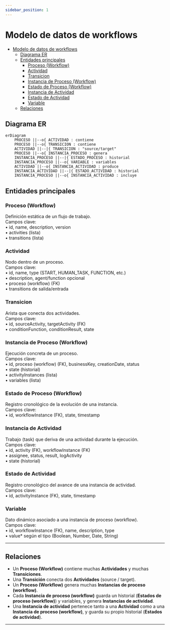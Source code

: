 ```yaml
---
sidebar_position: 1
---
```


# Modelo de datos de workflows

- [Modelo de datos de workflows](#modelo-de-datos-de-workflows)
  - [Diagrama ER](#diagrama-er)
  - [Entidades principales](#entidades-principales)
    - [Proceso (Workflow)](#proceso-workflow)
    - [Actividad](#actividad)
    - [Transicion](#transicion)
    - [Instancia de Proceso (Workflow)](#instancia-de-proceso-workflow)
    - [Estado de Proceso (Workflow)](#estado-de-proceso-workflow)
    - [Instancia de Actividad](#instancia-de-actividad)
    - [Estado de Actividad](#estado-de-actividad)
    - [Variable](#variable)
  - [Relaciones](#relaciones)

## Diagrama ER

```mermaid
erDiagram
    PROCESO ||--o{ ACTIVIDAD : contiene
    PROCESO ||--o{ TRANSICION : contiene
    ACTIVIDAD ||--|{ TRANSICION : "source/target"
    PROCESO ||--o{ INSTANCIA_PROCESO : genera
    INSTANCIA_PROCESO ||--|{ ESTADO_PROCESO : historial
    INSTANCIA_PROCESO ||--o{ VARIABLE : variables
    ACTIVIDAD ||--o{ INSTANCIA_ACTIVIDAD : produce
    INSTANCIA_ACTIVIDAD ||--|{ ESTADO_ACTIVIDAD : historial
    INSTANCIA_PROCESO ||--o{ INSTANCIA_ACTIVIDAD : incluye
```


## Entidades principales

### Proceso (Workflow)  
Definición estática de un flujo de trabajo.  
Campos clave:  
• id, name, description, version  
• activities (lista)  
• transitions (lista)

### Actividad  
Nodo dentro de un proceso.  
Campos clave:  
• id, name, type (START, HUMAN_TASK, FUNCTION, etc.)  
• description, agent/function opcional  
• proceso (workflow) (FK)  
• transitions de salida/entrada

### Transicion  
Arista que conecta dos actividades.  
Campos clave:  
• id, sourceActivity, targetActivity (FK)  
• conditionFunction, conditionResult, state

### Instancia de Proceso (Workflow)  
Ejecución concreta de un proceso.  
Campos clave:  
• id, proceso (workflow) (FK), businessKey, creationDate, status  
• state (historial)  
• activityInstances (lista)  
• variables (lista)

### Estado de Proceso (Workflow)  
Registro cronológico de la evolución de una instancia.  
Campos clave:  
• id, workflowInstance (FK), state, timestamp

### Instancia de Actividad  
Trabajo (task) que deriva de una actividad durante la ejecución.  
Campos clave:  
• id, activity (FK), workflowInstance (FK)  
• assignee, status, result, logActivity  
• state (historial)

### Estado de Actividad  
Registro cronológico del avance de una instancia de actividad.  
Campos clave:  
• id, activityInstance (FK), state, timestamp

### Variable  
Dato dinámico asociado a una instancia de proceso (workflow).  
Campos clave:  
• id, workflowInstance (FK), name, description, type  
• value* según el tipo (Boolean, Number, Date, String)

---

## Relaciones

* Un **Proceso (Workflow)** contiene muchas **Actividades** y muchas **Transiciones**.  
* Una **Transición** conecta dos **Actividades** (source / target).  
* Un **Proceso (Workflow)** genera muchas **Instancias de proceso (workflow)**.  
* Cada **Instancia de proceso (workflow)** guarda un historial (**Estados de proceso (workflow)**) y variables, y genera **Instancias de actividad**.  
* Una **Instancia de actividad** pertenece tanto a una **Actividad** como a una **Instancia de proceso (workflow)**, y guarda su propio historial (**Estados de actividad**).

---

